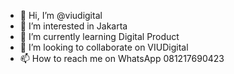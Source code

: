 - 👋 Hi, I’m @viudigital
- 👀 I’m interested in Jakarta
- 🌱 I’m currently learning Digital Product
- 💞️ I’m looking to collaborate on VIUDigital
- 📫 How to reach me on WhatsApp 081217690423

<!---
VIUDigital is a ✨ special ✨ repository because its `README.md` (this file) appears on your GitHub profile.
You can click the Preview link to take a look at your changes.
--->

